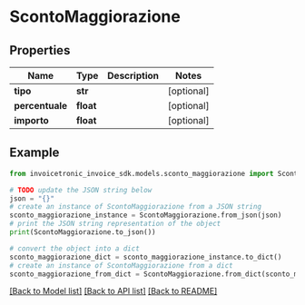 # ScontoMaggiorazione


## Properties

Name | Type | Description | Notes
------------ | ------------- | ------------- | -------------
**tipo** | **str** |  | [optional] 
**percentuale** | **float** |  | [optional] 
**importo** | **float** |  | [optional] 

## Example

```python
from invoicetronic_invoice_sdk.models.sconto_maggiorazione import ScontoMaggiorazione

# TODO update the JSON string below
json = "{}"
# create an instance of ScontoMaggiorazione from a JSON string
sconto_maggiorazione_instance = ScontoMaggiorazione.from_json(json)
# print the JSON string representation of the object
print(ScontoMaggiorazione.to_json())

# convert the object into a dict
sconto_maggiorazione_dict = sconto_maggiorazione_instance.to_dict()
# create an instance of ScontoMaggiorazione from a dict
sconto_maggiorazione_from_dict = ScontoMaggiorazione.from_dict(sconto_maggiorazione_dict)
```
[[Back to Model list]](../README.md#documentation-for-models) [[Back to API list]](../README.md#documentation-for-api-endpoints) [[Back to README]](../README.md)


